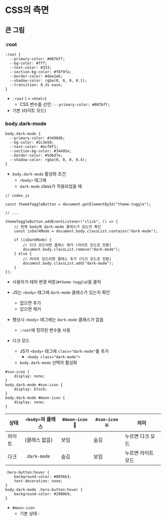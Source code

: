 # CSS의 측면

## 큰 그림

### :root

```
:root {
  --primary-color: #007bff;
  --bg-color: #fff;
  --text-color: #333;
  --section-bg-color: #f8f9fa;
  --border-color: #dee2e6;
  --shadow-color: rgba(0, 0, 0, 0.1);
  --transition: 0.3s ease;
}
```

- `:root` ( = `<html>`)
    - CSS 변수를 선언 : `--primary-color: #007bff;`
- 기본 (라이트 모드)


### body.dark-mode

```
body.dark-mode {
  --primary-color: #3498db;
  --bg-color: #2c3e50;
  --text-color: #ecf0f1;
  --section-bg-color: #34495e;
  --border-color: #5d6d7e;
  --shadow-color: rgba(0, 0, 0, 0.4);
}
```

- `body.dark-mode` 활성화 조건
    - `<body>` 태그에
    - `dark-mode` class가 적용되었을 때

```
// index.js

const themeToggleButton = document.getElementById("theme-toggle");

// ...

themeToggleButton.addEventListener("click", () => {
    // 현재 body에 dark-mode 클래스가 있는지 확인
    const isDarkMode = document.body.classList.contains("dark-mode");

    if (isDarkMode) {
        // 다크 모드이면 클래스 제거 (라이트 모드로 전환)
        document.body.classList.remove("dark-mode");
    } else {
        // 라이트 모드이면 클래스 추가 (다크 모드로 전환)
        document.body.classList.add("dark-mode");
    }
});
```

- 사용자가 테마 변경 버튼(`#theme-toggle`)을 클릭
- JS는 `<body>` 태그에 `dark-mode` 클래스가 있는지 확인
    - 없으면 추가
    - 있으면 제거

- 평상시
    `<body>` 태그에는 `dark-mode` 클래스가 없음
    - `:root`에 정의된 변수들 사용
- 다크 모드
    - JS가 `<body>` 태그에 `class="dark-mode"`를 추가
        - `<body class="dark-mode">`
    - `body.dark-mode` 선택자 활성화

```
#sun-icon {
    display: none;
}
body.dark-mode #sun-icon {
    display: block;
}
body.dark-mode #moon-icon {
    display: none;
}
```

| 상태 | `<body>`의 클래스 | `#moon-icon` 🌙 | `#sun-icon` ☀️ | 의미 |
| -- | -- | -- | -- | -- |
| 라이트 | (클래스 없음) | 보임 | 숨김 | 누르면 다크 모드 |
| 다크 | `.dark-mode` | 숨김 | 보임 | 누르면 라이트 모드 | 


```
.hero-button:hover {
    background-color: #0056b3;
    text-decoration: none;
}
body.dark-mode .hero-button:hover {
    background-color: #2980b9;
}
```

- `#moon-icon`
    - 기본 상태 :  